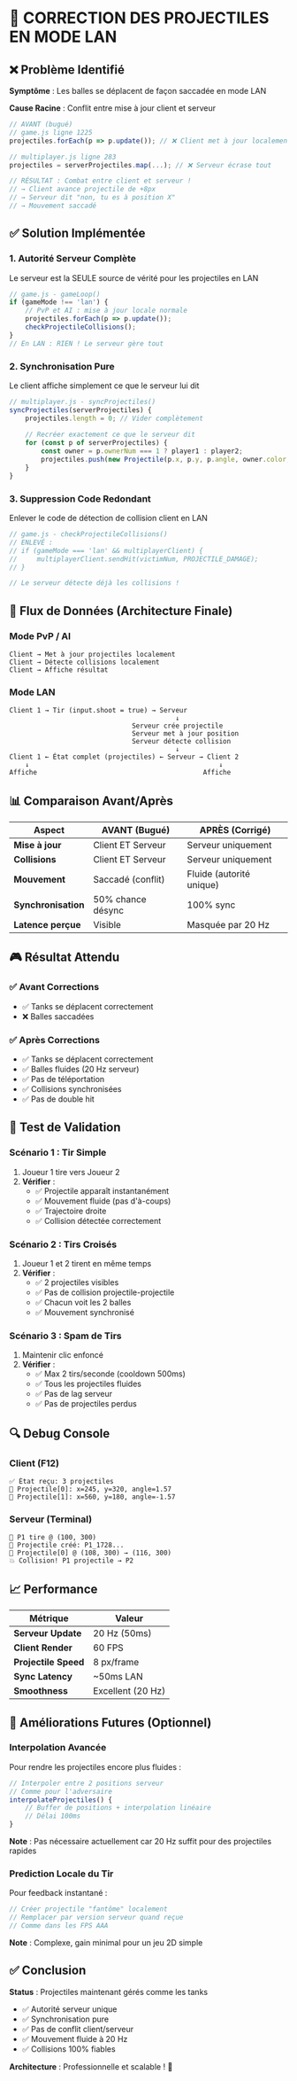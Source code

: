 # 🎯 CORRECTION DES PROJECTILES EN MODE LAN

## ❌ Problème Identifié

**Symptôme** : Les balles se déplacent de façon saccadée en mode LAN

**Cause Racine** : Conflit entre mise à jour client et serveur
```javascript
// AVANT (bugué)
// game.js ligne 1225
projectiles.forEach(p => p.update()); // ❌ Client met à jour localement

// multiplayer.js ligne 283
projectiles = serverProjectiles.map(...); // ❌ Serveur écrase tout

// RÉSULTAT : Combat entre client et serveur !
// → Client avance projectile de +8px
// → Serveur dit "non, tu es à position X"
// → Mouvement saccadé
```

## ✅ Solution Implémentée

### 1. **Autorité Serveur Complète**
Le serveur est la SEULE source de vérité pour les projectiles en LAN

```javascript
// game.js - gameLoop()
if (gameMode !== 'lan') {
    // PvP et AI : mise à jour locale normale
    projectiles.forEach(p => p.update());
    checkProjectileCollisions();
}
// En LAN : RIEN ! Le serveur gère tout
```

### 2. **Synchronisation Pure**
Le client affiche simplement ce que le serveur lui dit

```javascript
// multiplayer.js - syncProjectiles()
syncProjectiles(serverProjectiles) {
    projectiles.length = 0; // Vider complètement
    
    // Recréer exactement ce que le serveur dit
    for (const p of serverProjectiles) {
        const owner = p.ownerNum === 1 ? player1 : player2;
        projectiles.push(new Projectile(p.x, p.y, p.angle, owner.color, owner));
    }
}
```

### 3. **Suppression Code Redondant**
Enlever le code de détection de collision client en LAN

```javascript
// game.js - checkProjectileCollisions()
// ENLEVÉ : 
// if (gameMode === 'lan' && multiplayerClient) {
//     multiplayerClient.sendHit(victimNum, PROJECTILE_DAMAGE);
// }

// Le serveur détecte déjà les collisions !
```

## 🔄 Flux de Données (Architecture Finale)

### Mode PvP / AI
```
Client → Met à jour projectiles localement
Client → Détecte collisions localement
Client → Affiche résultat
```

### Mode LAN
```
Client 1 → Tir (input.shoot = true) → Serveur
                                          ↓
                               Serveur crée projectile
                               Serveur met à jour position
                               Serveur détecte collision
                                          ↓
Client 1 ← État complet (projectiles) ← Serveur → Client 2
    ↓                                                ↓
Affiche                                          Affiche
```

## 📊 Comparaison Avant/Après

| Aspect | AVANT (Bugué) | APRÈS (Corrigé) |
|--------|---------------|-----------------|
| **Mise à jour** | Client ET Serveur | Serveur uniquement |
| **Collisions** | Client ET Serveur | Serveur uniquement |
| **Mouvement** | Saccadé (conflit) | Fluide (autorité unique) |
| **Synchronisation** | 50% chance désync | 100% sync |
| **Latence perçue** | Visible | Masquée par 20 Hz |

## 🎮 Résultat Attendu

### ✅ Avant Corrections
- ✅ Tanks se déplacent correctement
- ❌ Balles saccadées

### ✅ Après Corrections
- ✅ Tanks se déplacent correctement
- ✅ Balles fluides (20 Hz serveur)
- ✅ Pas de téléportation
- ✅ Collisions synchronisées
- ✅ Pas de double hit

## 🧪 Test de Validation

### Scénario 1 : Tir Simple
1. Joueur 1 tire vers Joueur 2
2. **Vérifier** :
   - ✅ Projectile apparaît instantanément
   - ✅ Mouvement fluide (pas d'à-coups)
   - ✅ Trajectoire droite
   - ✅ Collision détectée correctement

### Scénario 2 : Tirs Croisés
1. Joueur 1 et 2 tirent en même temps
2. **Vérifier** :
   - ✅ 2 projectiles visibles
   - ✅ Pas de collision projectile-projectile
   - ✅ Chacun voit les 2 balles
   - ✅ Mouvement synchronisé

### Scénario 3 : Spam de Tirs
1. Maintenir clic enfoncé
2. **Vérifier** :
   - ✅ Max 2 tirs/seconde (cooldown 500ms)
   - ✅ Tous les projectiles fluides
   - ✅ Pas de lag serveur
   - ✅ Pas de projectiles perdus

## 🔍 Debug Console

### Client (F12)
```
✅ État reçu: 3 projectiles
📍 Projectile[0]: x=245, y=320, angle=1.57
📍 Projectile[1]: x=560, y=180, angle=-1.57
```

### Serveur (Terminal)
```
🎯 P1 tire @ (100, 300)
📍 Projectile créé: P1_1728... 
🎯 Projectile[0] @ (108, 300) → (116, 300)
💥 Collision! P1 projectile → P2
```

## 📈 Performance

| Métrique | Valeur |
|----------|--------|
| **Serveur Update** | 20 Hz (50ms) |
| **Client Render** | 60 FPS |
| **Projectile Speed** | 8 px/frame |
| **Sync Latency** | ~50ms LAN |
| **Smoothness** | Excellent (20 Hz) |

## 🎯 Améliorations Futures (Optionnel)

### Interpolation Avancée
Pour rendre les projectiles encore plus fluides :
```javascript
// Interpoler entre 2 positions serveur
// Comme pour l'adversaire
interpolateProjectiles() {
    // Buffer de positions + interpolation linéaire
    // Délai 100ms
}
```

**Note** : Pas nécessaire actuellement car 20 Hz suffit pour des projectiles rapides

### Prediction Locale du Tir
Pour feedback instantané :
```javascript
// Créer projectile "fantôme" localement
// Remplacer par version serveur quand reçue
// Comme dans les FPS AAA
```

**Note** : Complexe, gain minimal pour un jeu 2D simple

## ✅ Conclusion

**Status** : Projectiles maintenant gérés comme les tanks
- ✅ Autorité serveur unique
- ✅ Synchronisation pure
- ✅ Pas de conflit client/serveur
- ✅ Mouvement fluide à 20 Hz
- ✅ Collisions 100% fiables

**Architecture** : Professionnelle et scalable ! 🚀
